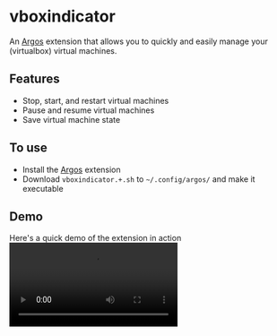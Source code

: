# vboxindicator
An [Argos](https://github.com/p-e-w/argos) extension that allows you to quickly and easily manage your (virtualbox) virtual machines.

## Features
- Stop, start, and restart virtual machines
- Pause and resume virtual machines
- Save virtual machine state

## To use
- Install the [Argos](https://github.com/p-e-w/argos) extension
- Download `vboxindicator.+.sh` to `~/.config/argos/` and make it executable

## Demo
Here's a quick demo of the extension in action
![demo](https://raw.githubusercontent.com/christopherdavidsmith/vboxindicator/master/images/demo.mov)
